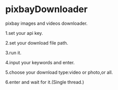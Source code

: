 # pixbayDownloader
pixbay images and videos downloader.

1.set your api key.

2.set your download file path.

3.run it.

4.input your keywords and enter.

5.choose your download type:video or photo,or all.

6.enter and wait for it.(Single thread.)
